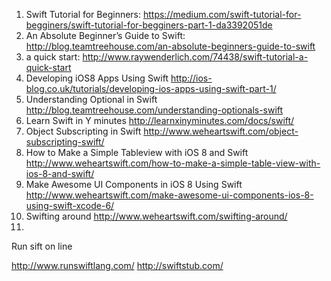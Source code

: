 1. Swift Tutorial for Beginners: https://medium.com/swift-tutorial-for-begginers/swift-tutorial-for-begginers-part-1-da3392051de
2. An Absolute Beginner’s Guide to Swift: http://blog.teamtreehouse.com/an-absolute-beginners-guide-to-swift
3. a quick start: http://www.raywenderlich.com/74438/swift-tutorial-a-quick-start
4.  Developing iOS8 Apps Using Swift http://ios-blog.co.uk/tutorials/developing-ios-apps-using-swift-part-1/ 
5.  Understanding Optional in Swift http://blog.teamtreehouse.com/understanding-optionals-swift
6.   Learn Swift in Y minutes http://learnxinyminutes.com/docs/swift/
7.   Object Subscripting in Swift http://www.weheartswift.com/object-subscripting-swift/
8.   How to Make a Simple Tableview with iOS 8 and Swift http://www.weheartswift.com/how-to-make-a-simple-table-view-with-ios-8-and-swift/
9.   Make Awesome UI Components in iOS 8 Using Swift  http://www.weheartswift.com/make-awesome-ui-components-ios-8-using-swift-xcode-6/
10.   Swifting around  http://www.weheartswift.com/swifting-around/
11.   




Run sift on line

http://www.runswiftlang.com/
http://swiftstub.com/
